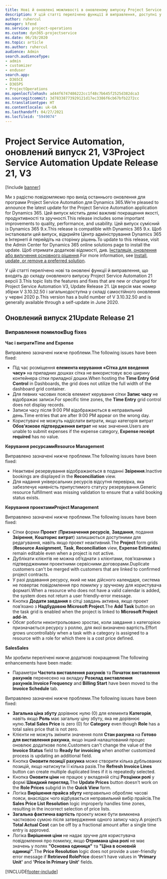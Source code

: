 ```yaml
---
title: Нові й оновлені можливості в оновленому випуску Project Service Automation 21 версії 3
description: У цій статті перелічено функції й виправлення, доступні у випуску Project Service Automation 21, V3.
author: ruhercul
manager: kfend
ms.service: project-operations
ms.custom: dyn365-projectservice
ms.date: 06/19/2020
ms.topic: article
ms.author: ruhercul
audience: Admin
search.audienceType:
- admin
- customizer
- enduser
search.app:
- D365CE
- D365PS
- ProjectOperations
ms.openlocfilehash: ad44f6747486222cc1f48c7b645f2525d382dca3
ms.sourcegitcommit: 3d78338773929121d17ec3386f6cb67bfb2272cc
ms.translationtype: HT
ms.contentlocale: uk-UA
ms.lasthandoff: 04/27/2021
ms.locfileid: "5949074"
---
```

# <a name="project-service-automation-update-release-21-v3"></a><span data-ttu-id="ba5b7-103">Project Service Automation, оновлений випуск 21, V3</span><span class="sxs-lookup"><span data-stu-id="ba5b7-103">Project Service Automation Update Release 21, V3</span></span>

[!include [banner](../includes/psa-now-project-operations.md)]

<span data-ttu-id="ba5b7-104">Ми з радістю повідомляємо про вихід останнього оновлення для програми Project Service Automation для Dynamics 365.</span><span class="sxs-lookup"><span data-stu-id="ba5b7-104">We’re pleased to announce the latest update for the Project Service Automation application for Dynamics 365.</span></span> <span data-ttu-id="ba5b7-105">Цей випуск містить деякі важливі покращення якості, продуктивності та зручності.</span><span class="sxs-lookup"><span data-stu-id="ba5b7-105">This release includes some important improvements to quality, performance, and usability.</span></span> <span data-ttu-id="ba5b7-106">Цей випуск сумісний із Dynamics 365 9.x.</span><span class="sxs-lookup"><span data-stu-id="ba5b7-106">This release is compatible with Dynamics 365 9.x.</span></span> <span data-ttu-id="ba5b7-107">Щоб інсталювати цей випуск, відкрийте Центр адміністрування Dynamics 365 в Інтернеті й перейдіть на сторінку рішень.</span><span class="sxs-lookup"><span data-stu-id="ba5b7-107">To update to this release, visit the Admin Center for Dynamics 365 online solutions page to install the update.</span></span> <span data-ttu-id="ba5b7-108">Щоб отримати додаткові відомості, див. [Інсталяція, оновлення або вилучення основного рішення](/power-platform/admin/install-remove-preferred-solution).</span><span class="sxs-lookup"><span data-stu-id="ba5b7-108">For more information, see [Install, update, or remove a preferred solution](/power-platform/admin/install-remove-preferred-solution).</span></span>

<span data-ttu-id="ba5b7-109">У цій статті перелічено нові та оновлені функції й виправлення, що входять до складу оновленого випуску Project Service Automation 21 версії 3.</span><span class="sxs-lookup"><span data-stu-id="ba5b7-109">This topic lists the features and fixes that are new or changed for Project Service Automation V3, Update Release 21.</span></span> <span data-ttu-id="ba5b7-110">Ця версія має номер збірки V 3.10.32.50 і загальнодоступна у складі самостійного оновлення у червні 2020 р.</span><span class="sxs-lookup"><span data-stu-id="ba5b7-110">This version has a build number of V 3.10.32.50 and is generally available through a self-update in June 2020.</span></span>

## <a name="update-release-21"></a><span data-ttu-id="ba5b7-111">Оновлений випуск 21</span><span class="sxs-lookup"><span data-stu-id="ba5b7-111">Update Release 21</span></span>

### <a name="bug-fixes"></a><span data-ttu-id="ba5b7-112">Виправлення помилок</span><span class="sxs-lookup"><span data-stu-id="ba5b7-112">Bug fixes</span></span>

<span data-ttu-id="ba5b7-113">**Час і витрати**</span><span class="sxs-lookup"><span data-stu-id="ba5b7-113">**Time and Expense**</span></span>

<span data-ttu-id="ba5b7-114">Виправлено зазначені нижче проблеми.</span><span class="sxs-lookup"><span data-stu-id="ba5b7-114">The following issues have been fixed:</span></span>

- <span data-ttu-id="ba5b7-115">Під час розміщення **елемента керування «Сітка для введення часу»** на приладних дошках сітка не використовує всю ширину контейнера сітки приладної дошки.</span><span class="sxs-lookup"><span data-stu-id="ba5b7-115">When hosting the **Time Entry Grid Control** in Dashboards, the grid does not utilize the full width of the dashboard grid container.</span></span>
- <span data-ttu-id="ba5b7-116">Для певних часових поясів елемент керування сітки **Запис часу** не відображає записи.</span><span class="sxs-lookup"><span data-stu-id="ba5b7-116">For specific time zones, the **Time Entry** grid control does not display records.</span></span>
- <span data-ttu-id="ba5b7-117">Записи часу після 9:00 PM відображаються в неправильний день.</span><span class="sxs-lookup"><span data-stu-id="ba5b7-117">Time entries that are after 9:00 PM appear on the wrong day.</span></span>
- <span data-ttu-id="ba5b7-118">Користувачі не можуть надіслати витрати, якщо категорія витрат **Обов’язкове підтвердження витрат** не має значення.</span><span class="sxs-lookup"><span data-stu-id="ba5b7-118">Users are unable to submit expenses if the expense category, **Expense receipt required** has no value.</span></span>

<span data-ttu-id="ba5b7-119">**Керування ресурсами**</span><span class="sxs-lookup"><span data-stu-id="ba5b7-119">**Resource Management**</span></span>

<span data-ttu-id="ba5b7-120">Виправлено зазначені нижче проблеми.</span><span class="sxs-lookup"><span data-stu-id="ba5b7-120">The following issues have been fixed:</span></span>

- <span data-ttu-id="ba5b7-121">Неактивні резервування відображаються в поданні **Звірення**.</span><span class="sxs-lookup"><span data-stu-id="ba5b7-121">Inactive bookings are displayed in the **Reconciliation** view.</span></span>
- <span data-ttu-id="ba5b7-122">Для надання універсальних ресурсів відсутня перевірка, яка забезпечує наявність припустимого статусу резервування.</span><span class="sxs-lookup"><span data-stu-id="ba5b7-122">Generic resource fulfillment was missing validation to ensure that a valid booking status exists.</span></span>

<span data-ttu-id="ba5b7-123">**Керування проектами**</span><span class="sxs-lookup"><span data-stu-id="ba5b7-123">**Project Management**</span></span>

<span data-ttu-id="ba5b7-124">Виправлено зазначені нижче проблеми.</span><span class="sxs-lookup"><span data-stu-id="ba5b7-124">The following issues have been fixed:</span></span>

- <span data-ttu-id="ba5b7-125">Сітки форми **Проект** (**Призначення ресурсів**, **Завдання**, подання **Звірення**, **Кошторис витрат**) залишаються доступними для редагування, навіть якщо проект неактивний.</span><span class="sxs-lookup"><span data-stu-id="ba5b7-125">The **Project** form grids (**Resource Assignment**, **Task**, **Reconciliation** view, **Expense Estimates**) remain editable even when a project is not active.</span></span>
- <span data-ttu-id="ba5b7-126">Дублікати клієнтів не можна об’єднати з клієнтами, пов’язаними з підтвердженими проектними сервісними договорами.</span><span class="sxs-lookup"><span data-stu-id="ba5b7-126">Duplicate customers can't be merged with customers that are linked to confirmed project contracts.</span></span>
- <span data-ttu-id="ba5b7-127">У разі додавання ресурсу, який не має дійсного календаря, система не повертає повідомлення про помилку у зручному для користувача форматі.</span><span class="sxs-lookup"><span data-stu-id="ba5b7-127">When a resource who does not have a valid calendar is added, the system does not return a user friendly-error message.</span></span>
- <span data-ttu-id="ba5b7-128">Кнопка **Додати завдання** в сітці завдань активна, якщо проект пов’язано з **Надбудовою Microsoft Project**.</span><span class="sxs-lookup"><span data-stu-id="ba5b7-128">The **Add Task** button on the task grid is enabled when the project is linked to **Microsoft Project add-in**.</span></span>
- <span data-ttu-id="ba5b7-129">Обсяг роботи неконтрольовано зростає, коли завдання з категорією призначається ресурсу з роллю, для якої визначено вартість.</span><span class="sxs-lookup"><span data-stu-id="ba5b7-129">Effort grows uncontrollably when a task with a category is assigned to a resource with a role for which there is a cost price defined.</span></span>

<span data-ttu-id="ba5b7-130">**Sales**</span><span class="sxs-lookup"><span data-stu-id="ba5b7-130">**Sales**</span></span>

<span data-ttu-id="ba5b7-131">Ми зробили перелічені нижче додаткові покращення:</span><span class="sxs-lookup"><span data-stu-id="ba5b7-131">The following enhancements have been made:</span></span>

- <span data-ttu-id="ba5b7-132">Параметри **Частота виставлення рахунків** та **Початок виставлення рахунків** перенесено на вкладку **Розклад виставлення рахунків**.</span><span class="sxs-lookup"><span data-stu-id="ba5b7-132">**Invoice Frequency** and **Billing Start** have been moved to the **Invoice Schedule** tab.</span></span>

<span data-ttu-id="ba5b7-133">Виправлено зазначені нижче проблеми.</span><span class="sxs-lookup"><span data-stu-id="ba5b7-133">The following issues have been fixed:</span></span>

- <span data-ttu-id="ba5b7-134">**Загальна ціна збуту** дорівнює нулю (0) для елемента **Категорія**, навіть якщо **Роль** має загальну ціну збуту, яка не дорівнює нулю.</span><span class="sxs-lookup"><span data-stu-id="ba5b7-134">**Total Sales Price** is zero (0) for **Category** even though **Role** has a total sales price that is not zero.</span></span>
- <span data-ttu-id="ba5b7-135">Клієнти не можуть змінити значення поля **Стан рахунка** на **Готово для виставлення рахунка**, якщо інший налаштований процес оновлює додаткове поле.</span><span class="sxs-lookup"><span data-stu-id="ba5b7-135">Customers can't change the value of the **Invoice Status** field to **Ready for invoicing** when another customized process is updating an additional field.</span></span>
- <span data-ttu-id="ba5b7-136">Кнопка **Оновити позиції рахунка** може створити кілька дубльованих позицій, якщо натиснути її кілька разів.</span><span class="sxs-lookup"><span data-stu-id="ba5b7-136">The **Refresh Invoice Lines** button can create multiple duplicated lines if it is repeatedly selected.</span></span>
- <span data-ttu-id="ba5b7-137">Кнопка **Оновити ціни** не працює у вкладеній сітці **Розцінки ролі** у формі **Швидкий перегляд**.</span><span class="sxs-lookup"><span data-stu-id="ba5b7-137">The **Update Prices** button doesn't work on the **Role Prices** subgrid in the **Quick View** form.</span></span>
- <span data-ttu-id="ba5b7-138">Логіка **Вирішення прайса збуту** неправильно обробляє часові пояси, внаслідок чого відбувається неправильний вибір прайсів.</span><span class="sxs-lookup"><span data-stu-id="ba5b7-138">The **Sales Price List Resolution** logic improperly handles time zones, resulting in the incorrect selection of price lists.</span></span>
- <span data-ttu-id="ba5b7-139">**Загальна фактична вартість** проекту може бути вимкнена частковою сумою після затвердження одного запису часу.</span><span class="sxs-lookup"><span data-stu-id="ba5b7-139">A project’s **Total Actual Cost** can be off by a fractional amount after a single time entry is approved.</span></span>
- <span data-ttu-id="ba5b7-140">Логіка **Вирішення ціни** не надає зручне для користувача повідомлення про помилку, якщо **Отримана ціна ролі** не має значень у полях **"Основна одиниця"** та **"Ціна в основній одиниці"**.</span><span class="sxs-lookup"><span data-stu-id="ba5b7-140">The **Price Resolution** logic does not provide a user-friendly error message if **Retrieved RolePrice** doesn't have values in **'Primary Unit'** and **'Price In Primary Unit'** fields.</span></span>


[!INCLUDE[footer-include](../includes/footer-banner.md)]